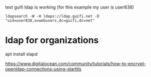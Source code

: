 test guifi ldap is working (for this example my user is user838)

    ldapsearch -W -H ldaps://ldap.guifi.net -D "uid=user838,o=webusers,dc=guifi,dc=net"

# ldap for organizations

apt install slapd

https://www.digitalocean.com/community/tutorials/how-to-encrypt-openldap-connections-using-starttls
